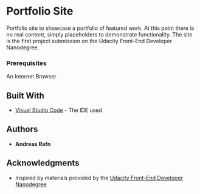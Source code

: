# Portfolio Site

Portfolio site to showcase a portfolio of featured work. At this point there is no real content, simply placeholders to demonstrate functionality. The site is the first project submission on the Udacity Front-End Developer Nanodegree.

### Prerequisites

An Internet Browser

## Built With

* [Visual Studio Code](https://code.visualstudio.com/) - The IDE used

## Authors

* **Andreas Rafn**

## Acknowledgments

* Inspired by materials provided by the [Udacity Front-End Developer Nanodegree](https://eu.udacity.com/course/front-end-web-developer-nanodegree--nd001)

